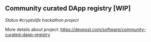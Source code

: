 ## Community curated DApp registry [WIP]
*Status #cryptolife hackathon project*

More details about project: https://devpost.com/software/community-curated-dapp-registry
